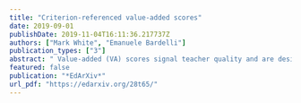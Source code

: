 ```yaml
---
title: "Criterion-referenced value-added scores"
date: 2019-09-01
publishDate: 2019-11-04T16:11:36.217737Z
authors: ["Mark White", "Emanuele Bardelli"]
publication_types: ["3"]
abstract: " Value-added (VA) scores signal teacher quality and are designed to be used, with other data, to make employment decisions. However, this usefulness is hampered by: 1) their normative nature, which promotes competition among teachers, 2) their difficulty to interpret and incorporate with other data, which makes using VA scores as one data source among many difficult, and 3) a lack of trust in scores. We show how to create (model-based) non-normative and more interpretable VA scores, which winds up being a simple rescaling of traditional VA scores. Our approach more closely links VA scores to data-based decision making efforts and enables the creation of clear and objective criterion of effectiveness for teachers."
featured: false
publication: "*EdArXiv*"
url_pdf: "https://edarxiv.org/28t65/"
---
```


